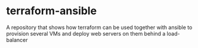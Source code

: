 # terraform-ansible
A repository that shows how terraform can be used together with ansible to provision several VMs and deploy web servers on them behind a load-balancer
